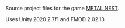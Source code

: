 Source project files for the game [METAL NEST](https://snoodlegames.itch.io/metal-nest).

Uses Unity 2020.2.7f1 and FMOD 2.02.13.
